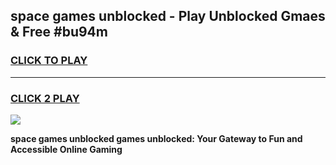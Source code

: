 
## space games unblocked - Play Unblocked Gmaes & Free #bu94m
<h3>
<a href="https://news.freeplayer.one?title=space_games_unblocked&ref=03M">CLICK TO PLAY</a></h3>
<hr>

<h3>
<a href="https://news.freeplayer.one?title=space_games_unblocked&ref=03M">CLICK 2 PLAY</a>
  
</h3>

<a href="https://news.freeplayer.one?title=space_games_unblocked&ref=03M"><img src="https://clearcache.store/games.png"></a>


**space games unblocked games unblocked: Your Gateway to Fun and Accessible Online Gaming**
